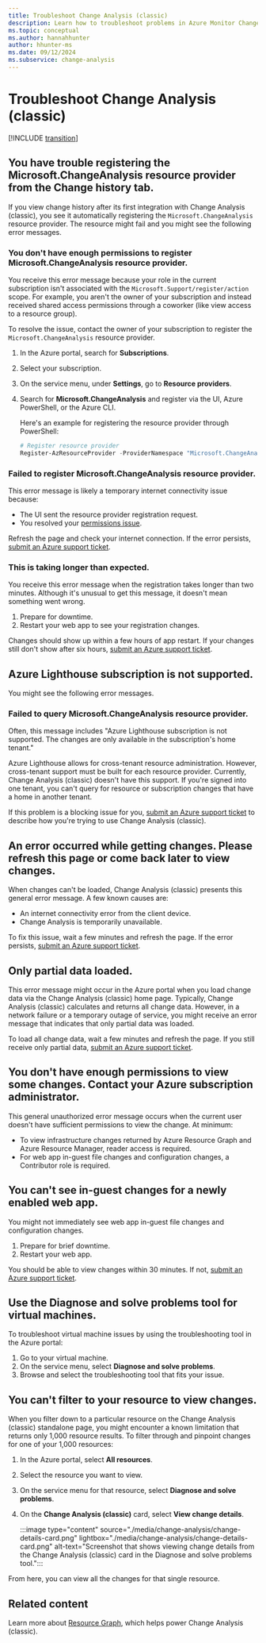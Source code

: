```yaml
---
title: Troubleshoot Change Analysis (classic)
description: Learn how to troubleshoot problems in Azure Monitor Change Analysis (classic).
ms.topic: conceptual
ms.author: hannahhunter
author: hhunter-ms
ms.date: 09/12/2024
ms.subservice: change-analysis
---
```


# Troubleshoot Change Analysis (classic)

[!INCLUDE [transition](../includes/change/change-analysis-is-moving.md)]

## You have trouble registering the Microsoft.ChangeAnalysis resource provider from the Change history tab.

If you view change history after its first integration with Change Analysis (classic), you see it automatically registering the `Microsoft.ChangeAnalysis` resource provider. The resource might fail and you might see the following error messages.

### You don't have enough permissions to register Microsoft.ChangeAnalysis resource provider.

You receive this error message because your role in the current subscription isn't associated with the `Microsoft.Support/register/action` scope. For example, you aren't the owner of your subscription and instead received shared access permissions through a coworker (like view access to a resource group).

To resolve the issue, contact the owner of your subscription to register the `Microsoft.ChangeAnalysis` resource provider.

1. In the Azure portal, search for **Subscriptions**.
1. Select your subscription.
1. On the service menu, under **Settings**, go to **Resource providers**.
1. Search for **Microsoft.ChangeAnalysis** and register via the UI, Azure PowerShell, or the Azure CLI.

    Here's an example for registering the resource provider through PowerShell:

    ```PowerShell
    # Register resource provider
    Register-AzResourceProvider -ProviderNamespace "Microsoft.ChangeAnalysis"
    ```

### Failed to register Microsoft.ChangeAnalysis resource provider.

This error message is likely a temporary internet connectivity issue because:

* The UI sent the resource provider registration request.
* You resolved your [permissions issue](#you-dont-have-enough-permissions-to-register-microsoftchangeanalysis-resource-provider).

Refresh the page and check your internet connection. If the error persists, [submit an Azure support ticket](https://azure.microsoft.com/support/).

### This is taking longer than expected.

You receive this error message when the registration takes longer than two minutes. Although it's unusual to get this message, it doesn't mean something went wrong.

1. Prepare for downtime.
1. Restart your web app to see your registration changes.

Changes should show up within a few hours of app restart. If your changes still don't show after six hours, [submit an Azure support ticket](https://azure.microsoft.com/support/).

## Azure Lighthouse subscription is not supported.

You might see the following error messages.

### Failed to query Microsoft.ChangeAnalysis resource provider.

Often, this message includes "Azure Lighthouse subscription is not supported. The changes are only available in the subscription's home tenant."

Azure Lighthouse allows for cross-tenant resource administration. However, cross-tenant support must be built for each resource provider. Currently, Change Analysis (classic) doesn't have this support. If you're signed into one tenant, you can't query for resource or subscription changes that have a home in another tenant.

If this problem is a blocking issue for you, [submit an Azure support ticket](https://azure.microsoft.com/support/) to describe how you're trying to use Change Analysis (classic).

## An error occurred while getting changes. Please refresh this page or come back later to view changes.

When changes can't be loaded, Change Analysis (classic) presents this general error message. A few known causes are:

- An internet connectivity error from the client device.
- Change Analysis is temporarily unavailable.

To fix this issue, wait a few minutes and refresh the page. If the error persists, [submit an Azure support ticket](https://azure.microsoft.com/support/).

## Only partial data loaded.

This error message might occur in the Azure portal when you load change data via the Change Analysis (classic) home page. Typically, Change Analysis (classic) calculates and returns all change data. However, in a network failure or a temporary outage of service, you might receive an error message that indicates that only partial data was loaded.

To load all change data, wait a few minutes and refresh the page. If you still receive only partial data, [submit an Azure support ticket](https://azure.microsoft.com/support/).

## You don't have enough permissions to view some changes. Contact your Azure subscription administrator.

This general unauthorized error message occurs when the current user doesn't have sufficient permissions to view the change. At minimum:

* To view infrastructure changes returned by Azure Resource Graph and Azure Resource Manager, reader access is required.
* For web app in-guest file changes and configuration changes, a Contributor role is required.

## You can't see in-guest changes for a newly enabled web app.

You might not immediately see web app in-guest file changes and configuration changes.

1. Prepare for brief downtime.
1. Restart your web app.

You should be able to view changes within 30 minutes. If not, [submit an Azure support ticket](https://azure.microsoft.com/support/).

## Use the Diagnose and solve problems tool for virtual machines.

To troubleshoot virtual machine issues by using the troubleshooting tool in the Azure portal:

1. Go to your virtual machine.
1. On the service menu, select **Diagnose and solve problems**.
1. Browse and select the troubleshooting tool that fits your issue.

## You can't filter to your resource to view changes.

When you filter down to a particular resource on the Change Analysis (classic) standalone page, you might encounter a known limitation that returns only 1,000 resource results. To filter through and pinpoint changes for one of your 1,000 resources:

1. In the Azure portal, select **All resources**.
1. Select the resource you want to view.
1. On the service menu for that resource, select **Diagnose and solve problems**.
1. On the **Change Analysis (classic)** card, select **View change details**.

   :::image type="content" source="./media/change-analysis/change-details-card.png" lightbox="./media/change-analysis/change-details-card.png" alt-text="Screenshot that shows viewing change details from the Change Analysis (classic) card in the Diagnose and solve problems tool.":::

From here, you can view all the changes for that single resource.

## Related content

Learn more about [Resource Graph](/azure/governance/resource-graph/overview), which helps power Change Analysis (classic).
